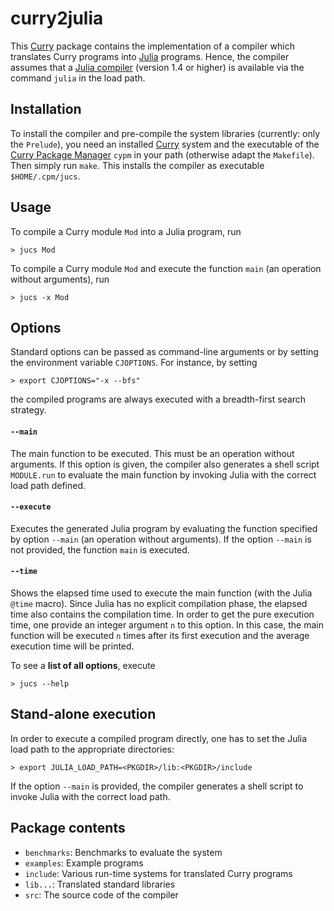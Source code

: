 curry2julia
===========

This [Curry](http://www.curry-lang.org)
package contains the implementation of a compiler
which translates Curry programs into [Julia](https://julialang.org/)
programs. Hence, the compiler assumes that a
[Julia compiler](https://julialang.org/downloads/) (version 1.4 or higher)
is available via the command `julia` in the load path.


Installation
------------

To install the compiler and pre-compile the system libraries
(currently: only the `Prelude`), you need an installed
[Curry](http://www.curry-lang.org) system and the executable of the
[Curry Package Manager](http://www.curry-lang.org/tools/cpm) `cypm`
in your path (otherwise adapt the `Makefile`).
Then simply run `make`. This installs
the compiler as executable `$HOME/.cpm/jucs`.


Usage
-----

To compile a Curry module `Mod` into a Julia program, run

    > jucs Mod

To compile a Curry module `Mod` and execute the function `main`
(an operation without arguments), run

    > jucs -x Mod


Options
-------

Standard options can be passed as command-line arguments or
by setting the environment variable `CJOPTIONS`.
For instance, by setting

    > export CJOPTIONS="-x --bfs"

the compiled programs are always executed with a breadth-first search strategy.

#### `--main`

The main function to be executed.
This must be an operation without arguments.
If this option is given, the compiler also generates a shell script
`MODULE.run` to evaluate the main function by invoking Julia
with the correct load path defined.

#### `--execute`

Executes the generated Julia program by evaluating
the function specified by option `--main` (an operation without arguments).
If the option `--main` is not provided, the function `main` is executed.

#### `--time`

Shows the elapsed time used to execute the main function
(with the Julia `@time` macro). Since Julia has no explicit
compilation phase, the elapsed time also contains the compilation time.
In order to get the pure execution time, one provide an integer
argument `n` to this option. In this case, the main function
will be executed `n` times after its first execution and the
average execution time will be printed.

To see a **list of all options**, execute

    > jucs --help


Stand-alone execution
---------------------

In order to execute a compiled program directly, one has to set
the Julia load path to the appropriate directories:

    > export JULIA_LOAD_PATH=<PKGDIR>/lib:<PKGDIR>/include

If the option `--main` is provided, the compiler generates a shell script
to invoke Julia with the correct load path.


Package contents
----------------

* `benchmarks`: Benchmarks to evaluate the system
* `examples`:   Example programs
* `include`:    Various run-time systems for translated Curry programs
* `lib...`:     Translated standard libraries
* `src`:        The source code of the compiler
